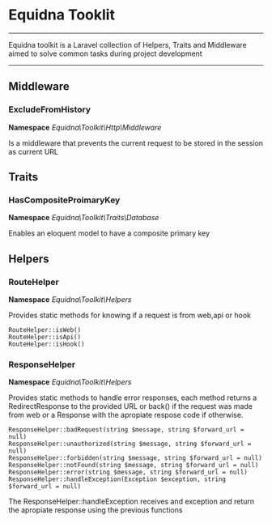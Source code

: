 # Equidna Tooklit

---

Equidna toolkit is a Laravel collection of Helpers, Traits and Middleware aimed to solve common tasks during project development

---

## Middleware

### ExcludeFromHistory

**Namespace** _Equidna\Toolkit\Http\Middleware_

Is a middleware that prevents the current request to be stored in the session as current URL

## Traits

### HasCompositeProimaryKey

**Namespace** _Equidna\Toolkit\Traits\Database_

Enables an eloquent model to have a composite primary key

## Helpers

### RouteHelper

**Namespace** _Equidna\Toolkit\Helpers_

Provides static methods for knowing if a request is from web,api or hook

```
RouteHelper::isWeb()
RouteHelper::isApi()
RouteHelper::isHook()
```

### ResponseHelper

**Namespace** _Equidna\Toolkit\Helpers_

Provides static methods to handle error responses, each method returns a RedirectResponse to the provided URL or back() if the request was made from
web or a Response with the apropiate respose code if otherwise.

```
ResponseHelper::badRequest(string $message, string $forward_url = null)
ResponseHelper::unauthorized(string $message, string $forward_url = null)
ResponseHelper::forbidden(string $message, string $forward_url = null)
ResponseHelper::notFound(string $message, string $forward_url = null)
ResponseHelper::error(string $message, string $forward_url = null)
ResponseHelper::handleException(Exception $exception, string $forward_url = null)
```

The ResponseHelper::handleException receives and exception and return the apropiate response using the previous functions

